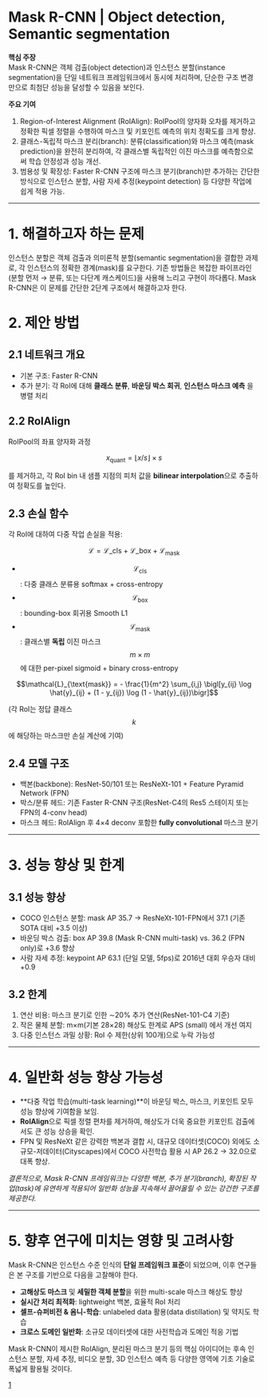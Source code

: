 # Mask R-CNN | Object detection, Semantic segmentation

**핵심 주장**  
Mask R-CNN은 객체 검출(object detection)과 인스턴스 분할(instance segmentation)을 단일 네트워크 프레임워크에서 동시에 처리하며, 단순한 구조 변경만으로 최첨단 성능을 달성할 수 있음을 보인다.  

**주요 기여**  
1. Region-of-Interest Alignment (RoIAlign): RoIPool의 양자화 오차를 제거하고 정확한 픽셀 정렬을 수행하여 마스크 및 키포인트 예측의 위치 정확도를 크게 향상.  
2. 클래스-독립적 마스크 분리(branch): 분류(classification)와 마스크 예측(mask prediction)을 완전히 분리하여, 각 클래스별 독립적인 이진 마스크를 예측함으로써 학습 안정성과 성능 개선.  
3. 범용성 및 확장성: Faster R-CNN 구조에 마스크 분기(branch)만 추가하는 간단한 방식으로 인스턴스 분할, 사람 자세 추정(keypoint detection) 등 다양한 작업에 쉽게 적용 가능.  

***

# 1. 해결하고자 하는 문제  
인스턴스 분할은 객체 검출과 의미론적 분할(semantic segmentation)을 결합한 과제로, 각 인스턴스의 정확한 경계(mask)를 요구한다. 기존 방법들은 복잡한 파이프라인(분할 먼저 → 분류, 또는 다단계 캐스케이드)을 사용해 느리고 구현이 까다롭다. Mask R-CNN은 이 문제를 간단한 2단계 구조에서 해결하고자 한다.  

# 2. 제안 방법  
## 2.1 네트워크 개요  
- 기본 구조: Faster R-CNN  
- 추가 분기: 각 RoI에 대해 **클래스 분류**, **바운딩 박스 회귀**, **인스턴스 마스크 예측** 을 병렬 처리  

## 2.2 RoIAlign  
RoIPool의 좌표 양자화 과정  

$$
x_{\text{quant}} = \lfloor x / s \rfloor \times s
$$

를 제거하고, 각 RoI bin 내 샘플 지점의 피처 값을 **bilinear interpolation**으로 추출하여 정확도를 높인다.  

## 2.3 손실 함수  
각 RoI에 대하여 다중 작업 손실을 적용:  

$$
\mathcal{L} = \mathcal{L}\_{\text{cls}} + \mathcal{L}\_{\text{box}} + \mathcal{L}_{\text{mask}}
$$  

- $$\mathcal{L}_{\text{cls}}$$: 다중 클래스 분류용 softmax + cross-entropy  
- $$\mathcal{L}_{\text{box}}$$: bounding-box 회귀용 Smooth L1  
- $$\mathcal{L}_{\text{mask}}$$: 클래스별 **독립** 이진 마스크 $$m\times m$$에 대한 per-pixel sigmoid + binary cross-entropy  

```math
\mathcal{L}_{\text{mask}} = - \frac{1}{m^2} \sum_{i,j} \bigl[y_{ij} \log \hat{y}_{ij} + (1 - y_{ij}) \log (1 - \hat{y}_{ij})\bigr]
```

(각 RoI는 정답 클래스 $$k$$에 해당하는 마스크만 손실 계산에 기여)  

## 2.4 모델 구조  
- 백본(backbone): ResNet-50/101 또는 ResNeXt-101 + Feature Pyramid Network (FPN)  
- 박스/분류 헤드: 기존 Faster R-CNN 구조(ResNet-C4의 Res5 스테이지 또는 FPN의 4-conv head)  
- 마스크 헤드: RoIAlign 후 4×4 deconv 포함한 **fully convolutional** 마스크 분기  

***

# 3. 성능 향상 및 한계  
## 3.1 성능 향상  
- COCO 인스턴스 분할: mask AP 35.7 → ResNeXt-101-FPN에서 37.1 (기존 SOTA 대비 +3.5 이상)  
- 바운딩 박스 검출: box AP 39.8 (Mask R-CNN multi-task) vs. 36.2 (FPN only)로 +3.6 향상  
- 사람 자세 추정: keypoint AP 63.1 (단일 모델, 5fps)로 2016년 대회 우승자 대비 +0.9  

## 3.2 한계  
1. 연산 비용: 마스크 분기로 인한 ∼20% 추가 연산(ResNet-101-C4 기준)  
2. 작은 물체 분할: m×m(기본 28×28) 해상도 한계로 APS (small) 에서 개선 여지  
3. 다중 인스턴스 과밀 상황: RoI 수 제한(상위 100개)으로 누락 가능성  

***

# 4. 일반화 성능 향상 가능성  
- **다중 작업 학습(multi-task learning)**이 바운딩 박스, 마스크, 키포인트 모두 성능 향상에 기여함을 보임.  
- **RoIAlign**으로 픽셀 정렬 편차를 제거하여, 해상도가 더욱 중요한 키포인트 검출에서도 큰 성능 상승을 확인.  
- FPN 및 ResNeXt 같은 강력한 백본과 결합 시, 대규모 데이터셋(COCO) 외에도 소규모-저데이터(Cityscapes)에서 COCO 사전학습 활용 시 AP 26.2 → 32.0으로 대폭 향상.  

*결론적으로, Mask R-CNN 프레임워크는 다양한 백본, 추가 분기(branch), 확장된 작업(task)에 유연하게 적용되어 일반화 성능을 지속해서 끌어올릴 수 있는 강건한 구조를 제공한다.*  

***

# 5. 향후 연구에 미치는 영향 및 고려사항  
Mask R-CNN은 인스턴스 수준 인식의 **단일 프레임워크 표준**이 되었으며, 이후 연구들은 본 구조를 기반으로 다음을 고찰해야 한다.  
- **고해상도 마스크** 및 **세밀한 객체 분할**을 위한 multi-scale 마스크 해상도 향상  
- **실시간 처리 최적화**: lightweight 백본, 효율적 RoI 처리  
- **셀프-슈퍼비전 & 옴니-학습**: unlabeled data 활용(data distillation) 및 약지도 학습  
- **크로스 도메인 일반화**: 소규모 데이터셋에 대한 사전학습과 도메인 적응 기법  

Mask R-CNN이 제시한 RoIAlign, 분리된 마스크 분기 등의 핵심 아이디어는 후속 인스턴스 분할, 자세 추정, 비디오 분할, 3D 인스턴스 예측 등 다양한 영역에 기초 기술로 폭넓게 활용될 것이다.

[1](https://ppl-ai-file-upload.s3.amazonaws.com/web/direct-files/attachments/22370781/7050691a-72f2-43fe-8d2b-d1467ac3e5bf/1703.06870v3.pdf)
